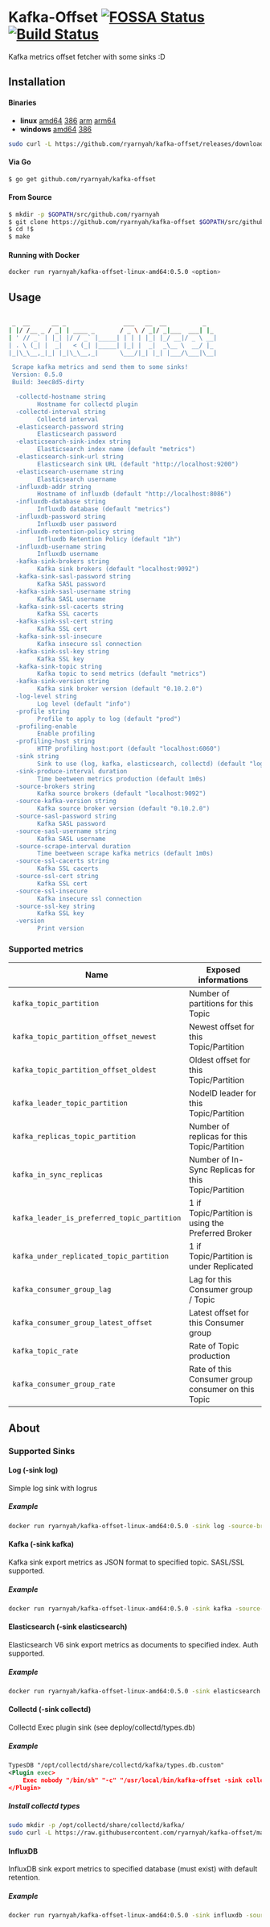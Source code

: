 # Kafka-Offset [![FOSSA Status](https://app.fossa.io/api/projects/git%2Bgithub.com%2Fryarnyah%2Fkafka-offset.svg?type=shield)](https://app.fossa.io/projects/git%2Bgithub.com%2Fryarnyah%2Fkafka-offset?ref=badge_shield) [![Build Status](https://travis-ci.org/ryarnyah/kafka-offset.svg?branch=master)](https://travis-ci.org/ryarnyah/kafka-offset)

Kafka metrics offset fetcher with some sinks :D

## Installation

#### Binaries

- **linux** [amd64](https://github.com/ryarnyah/kafka-offset/releases/download/0.5.0/kafka-offset-linux-amd64) [386](https://github.com/ryarnyah/kafka-offset/releases/download/0.5.0/kafka-offset-linux-386) [arm](https://github.com/ryarnyah/kafka-offset/releases/download/0.5.0/kafka-offset-linux-arm) [arm64](https://github.com/ryarnyah/kafka-offset/releases/download/0.5.0/kafka-offset-linux-arm64)
- **windows** [amd64](https://github.com/ryarnyah/kafka-offset/releases/download/0.5.0/kafka-offset-windows-amd64) [386](https://github.com/ryarnyah/kafka-offset/releases/download/0.5.0/kafka-offset-windows-386)

```bash
sudo curl -L https://github.com/ryarnyah/kafka-offset/releases/download/0.5.0/kafka-offset-linux-amd64 -o /usr/local/bin/kafka-offset && sudo chmod +x /usr/local/bin/kafka-offset
```

#### Via Go

```bash
$ go get github.com/ryarnyah/kafka-offset
```

#### From Source

```bash
$ mkdir -p $GOPATH/src/github.com/ryarnyah
$ git clone https://github.com/ryarnyah/kafka-offset $GOPATH/src/github.com/ryarnyah/kafka-offset
$ cd !$
$ make
```

#### Running with Docker
```bash
docker run ryarnyah/kafka-offset-linux-amd64:0.5.0 <option>
```

## Usage

```bash

 _  __      __ _                ___   __  __          _
| |/ /__ _ / _| | ____ _       / _ \ / _|/ _|___  ___| |_
| ' // _` | |_| |/ / _` |_____| | | | |_| |_/ __|/ _ \ __|
| . \ (_| |  _|   < (_| |_____| |_| |  _|  _\__ \  __/ |_
|_|\_\__,_|_| |_|\_\__,_|      \___/|_| |_| |___/\___|\__|

 Scrape kafka metrics and send them to some sinks!
 Version: 0.5.0
 Build: 3eec8d5-dirty

  -collectd-hostname string
    	Hostname for collectd plugin
  -collectd-interval string
    	Collectd interval
  -elasticsearch-password string
    	Elasticsearch password
  -elasticsearch-sink-index string
    	Elasticsearch index name (default "metrics")
  -elasticsearch-sink-url string
    	Elasticsearch sink URL (default "http://localhost:9200")
  -elasticsearch-username string
    	Elasticsearch username
  -influxdb-addr string
    	Hostname of influxdb (default "http://localhost:8086")
  -influxdb-database string
    	Influxdb database (default "metrics")
  -influxdb-password string
    	Influxdb user password
  -influxdb-retention-policy string
    	Influxdb Retention Policy (default "1h")
  -influxdb-username string
    	Influxdb username
  -kafka-sink-brokers string
    	Kafka sink brokers (default "localhost:9092")
  -kafka-sink-sasl-password string
    	Kafka SASL password
  -kafka-sink-sasl-username string
    	Kafka SASL username
  -kafka-sink-ssl-cacerts string
    	Kafka SSL cacerts
  -kafka-sink-ssl-cert string
    	Kafka SSL cert
  -kafka-sink-ssl-insecure
    	Kafka insecure ssl connection
  -kafka-sink-ssl-key string
    	Kafka SSL key
  -kafka-sink-topic string
    	Kafka topic to send metrics (default "metrics")
  -kafka-sink-version string
    	Kafka sink broker version (default "0.10.2.0")
  -log-level string
    	Log level (default "info")
  -profile string
    	Profile to apply to log (default "prod")
  -profiling-enable
    	Enable profiling
  -profiling-host string
    	HTTP profiling host:port (default "localhost:6060")
  -sink string
    	Sink to use (log, kafka, elasticsearch, collectd) (default "log")
  -sink-produce-interval duration
    	Time beetween metrics production (default 1m0s)
  -source-brokers string
    	Kafka source brokers (default "localhost:9092")
  -source-kafka-version string
    	Kafka source broker version (default "0.10.2.0")
  -source-sasl-password string
    	Kafka SASL password
  -source-sasl-username string
    	Kafka SASL username
  -source-scrape-interval duration
    	Time beetween scrape kafka metrics (default 1m0s)
  -source-ssl-cacerts string
    	Kafka SSL cacerts
  -source-ssl-cert string
    	Kafka SSL cert
  -source-ssl-insecure
    	Kafka insecure ssl connection
  -source-ssl-key string
    	Kafka SSL key
  -version
    	Print version
```

### Supported metrics
| Name                                               | Exposed informations                                |
| -------------------------------------------------- | --------------------------------------------------- |
| `kafka_topic_partition`                            | Number of partitions for this Topic                 |
| `kafka_topic_partition_offset_newest`              | Newest offset for this Topic/Partition              |
| `kafka_topic_partition_offset_oldest`              | Oldest offset for this Topic/Partition              |
| `kafka_leader_topic_partition`                     | NodeID leader for this Topic/Partition              |
| `kafka_replicas_topic_partition`                   | Number of replicas for this Topic/Partition         |
| `kafka_in_sync_replicas`                           | Number of In-Sync Replicas for this Topic/Partition |
| `kafka_leader_is_preferred_topic_partition`        | 1 if Topic/Partition is using the Preferred Broker  |
| `kafka_under_replicated_topic_partition`           | 1 if Topic/Partition is under Replicated            |
| `kafka_consumer_group_lag`                         | Lag for this Consumer group / Topic                 |
| `kafka_consumer_group_latest_offset`               | Latest offset for this Consumer group               |
| `kafka_topic_rate`                                 | Rate of Topic production                            |
| `kafka_consumer_group_rate`                        | Rate of this Consumer group consumer on this Topic  |

## About

### Supported Sinks

#### Log (-sink log)
Simple log sink with logrus

##### Example
```bash
docker run ryarnyah/kafka-offset-linux-amd64:0.5.0 -sink log -source-brokers localhost:9092
```

#### Kafka (-sink kafka)
Kafka sink export metrics as JSON format to specified topic. SASL/SSL supported.

##### Example
```bash
docker run ryarnyah/kafka-offset-linux-amd64:0.5.0 -sink kafka -source-brokers localhost:9092 -kafka-sink-brokers localhost:9092 -kafka-sink-topic metrics
```

#### Elasticsearch (-sink elasticsearch)
Elasticsearch V6 sink export metrics as documents to specified index. Auth supported.

##### Example
```bash
docker run ryarnyah/kafka-offset-linux-amd64:0.5.0 -sink elasticsearch -source-brokers localhost:9092 -elasticsearch-sink-url localhost:9200 -elasticsearch-sink-index metrics
```

#### Collectd (-sink collectd)
Collectd Exec plugin sink (see deploy/collectd/types.db)
##### Example
```xml
TypesDB "/opt/collectd/share/collectd/kafka/types.db.custom"
<Plugin exec>
	Exec nobody "/bin/sh" "-c" "/usr/local/bin/kafka-offset -sink collectd -source-brokers localhost:9092 -log-level panic -source-scrape-interval 10s -sink-produce-interval 10s"
</Plugin>
```

##### Install collectd types
```bash
sudo mkdir -p /opt/collectd/share/collectd/kafka/
sudo curl -L https://raw.githubusercontent.com/ryarnyah/kafka-offset/master/deploy/collectd/types.db -o /opt/collectd/share/collectd/kafka/types.db.custom
```

#### InfluxDB
InfluxDB sink export metrics to specified database (must exist) with default retention.
##### Example
```bash
docker run ryarnyah/kafka-offset-linux-amd64:0.5.0 -sink influxdb -source-brokers localhost:9092 -influxdb-addr http://localhost:8086
```
